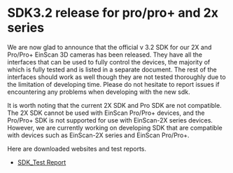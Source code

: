 # SDK3.2 release for pro/pro+ and 2x series

We are now glad to announce that the official v 3.2 SDK for our 2X and Pro/Pro+ EinScan 3D cameras has  been released. They have all the interfaces that can be used to fully control the devices, the majority of which is fully tested and is listed in a separate document. The rest of the interfaces should work as well though they are not tested thoroughly due to the limitation of developing time. Please do not hesitate to report issues if encountering any problems when developing with the new sdk.

It is worth noting that the current 2X SDK and Pro SDK are not compatible. The 2X SDK cannot be used with EinScan Pro/Pro+ devices, and the Pro/Pro+ SDK is not supported for use with EinScan-2X series devices. However, we are currently working on developing SDK that are compatible with devices such as EinScan-2X series and EinScan Pro/Pro+.  

Here are downloaded websites and test reports.  

- [SDK_Test Report  ](/assets/pdf/Test_report/SDK测试报告.docx)

